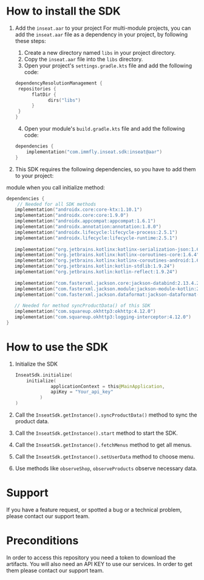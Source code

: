 # How to install the SDK

1. Add the `inseat.aar` to your project
    For multi-module projects, you can add the `inseat.aar` file as a dependency in your project, by following these steps:
    1. Create a new directory named `libs` in your project directory.
    2. Copy the `inseat.aar` file into the `libs` directory.
    3. Open your project's `settings.gradle.kts` file and add the following code:
    ```kotlin
   dependencyResolutionManagement {
     repositories {
          flatDir {
                dirs("libs")
          }
     }
   }
    ```
    4. Open your module's `build.gradle.kts` file and add the following code:
    ```kotlin
    dependencies {
        implementation("com.immfly.inseat.sdk:inseat@aar")
    }
    ```

2. This SDK requires the following dependencies, so you have to add them to your project:

module when you call initialize method:
```kotlin
dependencies {
    // Needed for all SDK methods
   implementation("androidx.core:core-ktx:1.10.1")
   implementation("androidx.core:core:1.9.0")
   implementation("androidx.appcompat:appcompat:1.6.1")
   implementation("androidx.annotation:annotation:1.8.0")
   implementation("androidx.lifecycle:lifecycle-process:2.5.1")
   implementation("androidx.lifecycle:lifecycle-runtime:2.5.1")
   
   implementation("org.jetbrains.kotlinx:kotlinx-serialization-json:1.6.0")
   implementation("org.jetbrains.kotlinx:kotlinx-coroutines-core:1.6.4")
   implementation("org.jetbrains.kotlinx:kotlinx-coroutines-android:1.6.4")
   implementation("org.jetbrains.kotlin:kotlin-stdlib:1.9.24")
   implementation("org.jetbrains.kotlin:kotlin-reflect:1.9.24")
   
   implementation("com.fasterxml.jackson.core:jackson-databind:2.13.4.2")
   implementation("com.fasterxml.jackson.module:jackson-module-kotlin:2.13.4")
   implementation("com.fasterxml.jackson.dataformat:jackson-dataformat-cbor:2.13.4")
   
   // Needed for method syncProductData() of this SDK
   implementation("com.squareup.okhttp3:okhttp:4.12.0")
   implementation("com.squareup.okhttp3:logging-interceptor:4.12.0")
}
```

# How to use the SDK
1. Initialize the SDK
   ```kotlin
   InseatSdk.initialize(
       initialize(
                applicationContext = this@MainApplication,
                apiKey = "Your_api_key"
            )
   )
   ```
   
2. Call the `InseatSdk.getInstance().syncProductData()` method to sync the product data.
3. Call the `InseatSdk.getInstance().start` method to start the SDK.
4. Call the `InseatSdk.getInstance().fetchMenus` method to get all menus.
5. Call the `InseatSdk.getInstance().setUserData` method to choose menu.
6. Use methods like `observeShop`, `observeProducts` observe necessary data.

# Support
If you have a feature request, or spotted a bug or a technical problem, please contact our support team.

# Preconditions
In order to access this repository you need a token to download the artifacts.
You will also need an API KEY to use our services.
In order to get them please contact our support team.
